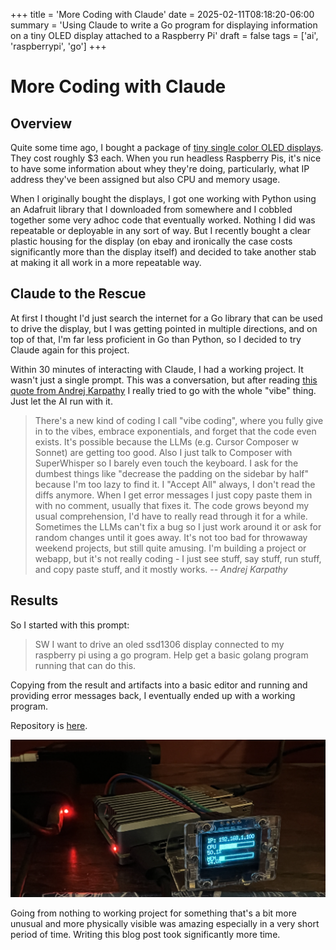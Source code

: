 +++
title = 'More Coding with Claude'
date = 2025-02-11T08:18:20-06:00
summary = 'Using Claude to write a Go program for displaying information on a tiny OLED display attached to a Raspberry Pi'
draft = false
tags = ['ai', 'raspberrypi', 'go']
+++
# More Coding with Claude

## Overview

Quite some time ago, I bought a package of [tiny single color OLED displays](https://www.amazon.com/dp/B0BFD4X6YV). They cost roughly $3 each. When you run headless Raspberry Pis, it's nice to have some information about whey they're doing, particularly, what IP address they've been assigned but also CPU and memory usage.

When I originally bought the displays, I got one working with Python using an Adafruit library that I downloaded from somewhere and I cobbled together some very adhoc code that eventually worked. Nothing I did was repeatable or deployable in any sort of way. But I recently bought a clear plastic housing for the display (on ebay and ironically the case costs significantly more than the display itself) and decided to take another stab at making it all work in a more repeatable way.

## Claude to the Rescue

At first I thought I'd just search the internet for a Go library that can be used to drive the display, but I was getting pointed in multiple directions, and on top of that, I'm far less proficient in Go than Python, so I decided to try Claude again for this project.

Within 30 minutes of interacting with Claude, I had a working project. It wasn't just a single prompt. This was a conversation, but after reading [this quote from Andrej Karpathy](https://x.com/karpathy/status/1886192184808149383?prefetchTimestamp=1739284686723&mx=2) I really tried to go with the whole "vibe" thing. Just let the AI run with it.

> There's a new kind of coding I call "vibe coding", where you fully give in to the vibes, embrace exponentials, and forget that the code even exists. It's possible because the LLMs (e.g. Cursor Composer w Sonnet) are getting too good. Also I just talk to Composer with SuperWhisper so I barely even touch the keyboard. I ask for the dumbest things like "decrease the padding on the sidebar by half" because I'm too lazy to find it. I "Accept All" always, I don't read the diffs anymore. When I get error messages I just copy paste them in with no comment, usually that fixes it. The code grows beyond my usual comprehension, I'd have to really read through it for a while. Sometimes the LLMs can't fix a bug so I just work around it or ask for random changes until it goes away. It's not too bad for throwaway weekend projects, but still quite amusing. I'm building a project or webapp, but it's not really coding - I just see stuff, say stuff, run stuff, and copy paste stuff, and it mostly works.
> -- <i>Andrej Karpathy</i>

## Results

So I started with this prompt:

>SW
> I want to drive an oled ssd1306 display connected to my raspberry pi using a go program. Help get a basic golang program running that can do this.

Copying from the result and artifacts into a basic editor and running and providing error messages back, I eventually ended up with a working program.

Repository is [here](https://github.com/swilcox/go-monitor-ssd1306).

![screenshot](./screenshot.png)

Going from nothing to working project for something that's a bit more unusual and more physically visible was amazing especially in a very short period of time. Writing this blog post took significantly more time.
